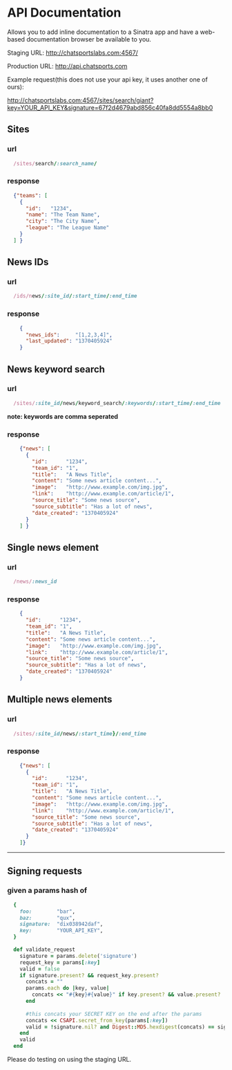 # API Documentation

Allows you to add inline documentation to a Sinatra app and have a web-based
documentation browser be available to you.

Staging URL:
  http://chatsportslabs.com:4567/

Production URL:
  http://api.chatsports.com

Example request(this does not use your api key, it uses another one of ours):

http://chatsportslabs.com:4567/sites/search/giant?key=YOUR_API_KEY&signature=67f2d4679abd856c40fa8dd5554a8bb0

## Sites

### url
  ```ruby
    /sites/search/:search_name/
  ```
 
### response
  ```json
    {"teams": [
      {
        "id":   "1234",
        "name": "The Team Name",
        "city": "The City Name",
        "league": "The League Name"
      }
    ] }
  ```

## News IDs
### url
```ruby
  /ids/news/:site_id/:start_time/:end_time
```
### response
```json
    {
      "news_ids":     "[1,2,3,4]",
      "last_updated": "1370405924"
    }
```

## News keyword search
### url
```ruby
  /sites/:site_id/news/keyword_search/:keywords/:start_time/:end_time
```
**note: keywords are comma seperated**
### response
```json
    {"news": [
      {
        "id":      "1234",
        "team_id": "1",
        "title":   "A News Title",
        "content": "Some news article content...",
        "image":   "http://www.example.com/img.jpg",
        "link":    "http://www.example.com/article/1",
        "source_title": "Some news source",
        "source_subtitle": "Has a lot of news",
        "date_created": "1370405924"
      }
    ] }
```

## Single news element
### url
```ruby
  /news/:news_id
```
### response
```json
    {
      "id":      "1234",
      "team_id": "1",
      "title":   "A News Title",
      "content": "Some news article content...",
      "image":   "http://www.example.com/img.jpg",
      "link":    "http://www.example.com/article/1",
      "source_title": "Some news source",
      "source_subtitle": "Has a lot of news",
      "date_created": "1370405924"
    }
```
## Multiple news elements
### url
```ruby
  /sites/:site_id/news/:start_time}/:end_time
```
### response
```json
    {"news": [
      {
        "id":      "1234",
        "team_id": "1",
        "title":   "A News Title",
        "content": "Some news article content...",
        "image":   "http://www.example.com/img.jpg",
        "link":    "http://www.example.com/article/1",
        "source_title": "Some news source",
        "source_subtitle": "Has a lot of news",
        "date_created": "1370405924"
      }
    ]}
```
----
## Signing requests

### given a params hash of
```ruby
  {
    foo:        "bar",
    baz:        "qux",
    signature:  "dix038942daf",
    key:        "YOUR_API_KEY",
  }
```
```ruby
  def validate_request
    signature = params.delete('signature')
    request_key = params[:key]
    valid = false
    if signature.present? && request_key.present?      
      concats = ""
      params.each do |key, value|
        concats << "#{key}#{value}" if key.present? && value.present?
      end
      
      #this concats your SECRET KEY on the end after the params
      concats << CSAPI.secret_from_key(params[:key])  
      valid = !signature.nil? and Digest::MD5.hexdigest(concats) == signature
    end
    valid
  end
```

Please do testing on using the staging URL.
